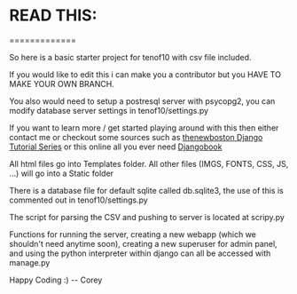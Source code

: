 # READ THIS:<br />
=============

So here is a basic starter project for tenof10 with csv file included.

If you would like to edit this i can make you a contributor but you HAVE TO MAKE YOUR OWN BRANCH.

You also would need to setup a postresql server with psycopg2, you can modify database server settings in tenof10/settings.py

If you want to learn more / get started playing around with this then either contact me or checkout some sources such as [thenewboston Django Tutorial Series](https://youtu.be/qgGIqRFvFFk?list=PL6gx4Cwl9DGBlmzzFcLgDhKTTfNLfX1IK) or this online all you ever need [Djangobook](http://djangobook.com/)

All html files go into Templates folder. All other files (IMGS, FONTS, CSS, JS, ...) will go into a Static folder

There is a database file for default sqlite called db.sqlite3, the use of this is commented out in tenof10/settings.py

The script for parsing the CSV and pushing to server is located at scripy.py

Functions for running the server, creating a new webapp (which we shouldn't need anytime soon), creating a new superuser for admin panel, and using the python interpreter within django can all be accessed with manage.py

Happy Coding :)
-- Corey
